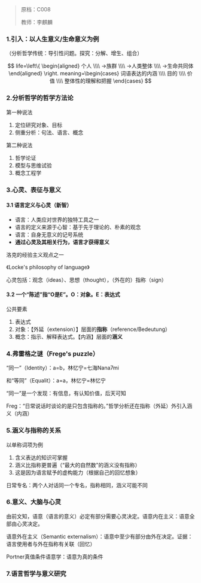 > 原档：C008
>
> 教师：李麒麟

### 1.引入：以人生意义/生命意义为例

（分析哲学传统：导引性问题。探究：分解、增生、组合）

$$
life=\left\{
\begin{aligned}
个人 \\\\
→族群 \\\\
→人类整体 \\\\
→生命共同体
\end{aligned}
\right.
meaning=\begin{cases}
词语表达的内涵 \\\\
目的 \\\\
价值 \\\\
整体性的理解和把握
\end{cases}
$$

### 2.分析哲学的哲学方法论

第一种说法

1. 定位研究对象、目标
2. 侧重分析：句法、语言、概念

第二种说法

1. 哲学论证
2. 模型与思维试验
3. 概念工程学

### 3.心灵、表征与意义

#### 3.1 语言定义与心灵（新智）

- 语言：人类应对世界的独特工具之一
- 语言的定义来源于心智：基于先于理论的、朴素的观念
- 语言：自身无意义的记号系统
- **通过心灵及其相关行为，语言才获得意义**

洛克的经验主义观点之一

《Locke's philosophy of language》

心灵包括：观念（ideas）、思想（thought），（外在的）指称（sign）

#### 3.2 一个“陈述”指“O是E”。O：对象。E：表达式

公共要素

1. 表达式
2. 对象：【外延（extension）】层面的**指称**（reference/Bedeutung）
3. 概念：指示、解释表达式。【内涵】层面的**涵义**

### 4.弗雷格之谜（Frege's puzzle）

“同一”（Identity）：a=b，林忆宁=七海Nana7mi

和“等同”（Equalit）：a=a，林忆宁=林忆宁

“同一”是一个发现：有信息，有认知价值，后天可知

Freg：“日常说话时谈论的是只包含指称的。”哲学分析还在指称（外延）外引入涵义（内涵）

### 5.涵义与指称的关系

以单称词项为例

1. 含义表达的知识可掌握
2. 涵义比指称更普遍（“最大的自然数”的涵义没有指称）
3. 这是因为语言赋予的虚构能力（根据自己的回忆想象）

日常专名：两个人对话同一个专名，指称相同，涵义可能不同

### 6.意义、大脑与心灵

由前文知，语意（语言的意义）必定有部分需要心灵决定。语意内在主义：语意全部由心灵决定。

语意外在主义（Semantic externalism）：语意中至少有部分由外在决定。证据：语言使用者与外在指称有关联（回忆）

Portner真值条件语意学：语意为真的条件

### 7.语言哲学与意义研究